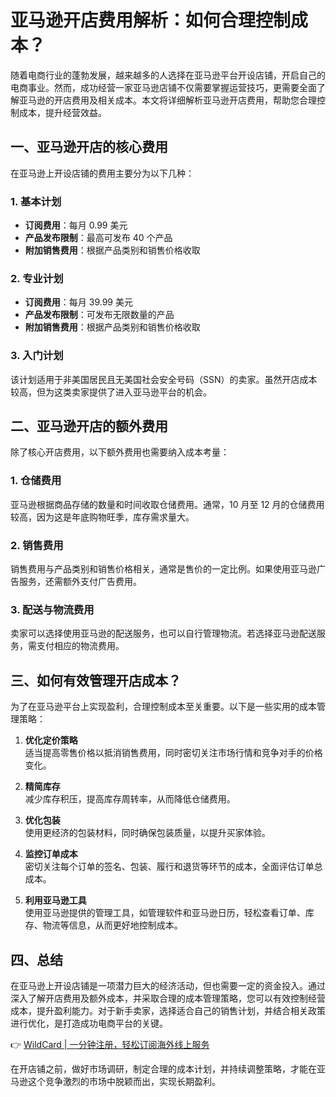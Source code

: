 # 亚马逊开店费用解析：如何合理控制成本？

随着电商行业的蓬勃发展，越来越多的人选择在亚马逊平台开设店铺，开启自己的电商事业。然而，成功经营一家亚马逊店铺不仅需要掌握运营技巧，更需要全面了解亚马逊的开店费用及相关成本。本文将详细解析亚马逊开店费用，帮助您合理控制成本，提升经营效益。

## 一、亚马逊开店的核心费用

在亚马逊上开设店铺的费用主要分为以下几种：

### 1. 基本计划
- **订阅费用**：每月 0.99 美元  
- **产品发布限制**：最高可发布 40 个产品  
- **附加销售费用**：根据产品类别和销售价格收取  

### 2. 专业计划
- **订阅费用**：每月 39.99 美元  
- **产品发布限制**：可发布无限数量的产品  
- **附加销售费用**：根据产品类别和销售价格收取  

### 3. 入门计划
该计划适用于非美国居民且无美国社会安全号码（SSN）的卖家。虽然开店成本较高，但为这类卖家提供了进入亚马逊平台的机会。

## 二、亚马逊开店的额外费用

除了核心开店费用，以下额外费用也需要纳入成本考量：

### 1. 仓储费用
亚马逊根据商品存储的数量和时间收取仓储费用。通常，10 月至 12 月的仓储费用较高，因为这是年底购物旺季，库存需求量大。

### 2. 销售费用
销售费用与产品类别和销售价格相关，通常是售价的一定比例。如果使用亚马逊广告服务，还需额外支付广告费用。

### 3. 配送与物流费用
卖家可以选择使用亚马逊的配送服务，也可以自行管理物流。若选择亚马逊配送服务，需支付相应的物流费用。

## 三、如何有效管理开店成本？

为了在亚马逊平台上实现盈利，合理控制成本至关重要。以下是一些实用的成本管理策略：

1. **优化定价策略**  
   适当提高零售价格以抵消销售费用，同时密切关注市场行情和竞争对手的价格变化。

2. **精简库存**  
   减少库存积压，提高库存周转率，从而降低仓储费用。

3. **优化包装**  
   使用更经济的包装材料，同时确保包装质量，以提升买家体验。

4. **监控订单成本**  
   密切关注每个订单的签名、包装、履行和退货等环节的成本，全面评估订单总成本。

5. **利用亚马逊工具**  
   使用亚马逊提供的管理工具，如管理软件和亚马逊日历，轻松查看订单、库存、物流等信息，从而更好地控制成本。

## 四、总结

在亚马逊上开设店铺是一项潜力巨大的经济活动，但也需要一定的资金投入。通过深入了解开店费用及额外成本，并采取合理的成本管理策略，您可以有效控制经营成本，提升盈利能力。对于新手卖家，选择适合自己的销售计划，并结合相关政策进行优化，是打造成功电商平台的关键。

👉 [WildCard | 一分钟注册，轻松订阅海外线上服务](https://bbtdd.com/WildCard)

在开店铺之前，做好市场调研，制定合理的成本计划，并持续调整策略，才能在亚马逊这个竞争激烈的市场中脱颖而出，实现长期盈利。